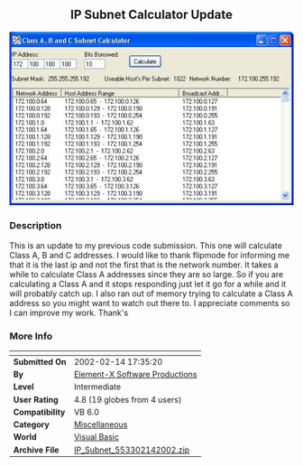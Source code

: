 ﻿<div align="center">

## IP Subnet Calculator Update

<img src="PIC20022141735517821.JPG">
</div>

### Description

This is an update to my previous code submission. This one will calculate Class A, B and C addresses. I would like to thank flipmode for informing me that it is the last ip and not the first that is the network number. It takes a while to calculate Class A addresses since they are so large. So if you are calculating a Class A and it stops responding just let it go for a while and it will probably catch up. I also ran out of memory trying to calculate a Class A address so you might want to watch out there to. I appreciate comments so I can improve my work. Thank's
 
### More Info
 


<span>             |<span>
---                |---
**Submitted On**   |2002-02-14 17:35:20
**By**             |[Element\-X Software Productions](https://github.com/Planet-Source-Code/PSCIndex/blob/master/ByAuthor/element-x-software-productions.md)
**Level**          |Intermediate
**User Rating**    |4.8 (19 globes from 4 users)
**Compatibility**  |VB 6\.0
**Category**       |[Miscellaneous](https://github.com/Planet-Source-Code/PSCIndex/blob/master/ByCategory/miscellaneous__1-1.md)
**World**          |[Visual Basic](https://github.com/Planet-Source-Code/PSCIndex/blob/master/ByWorld/visual-basic.md)
**Archive File**   |[IP\_Subnet\_553302142002\.zip](https://github.com/Planet-Source-Code/element-x-software-productions-ip-subnet-calculator-update__1-31805/archive/master.zip)








